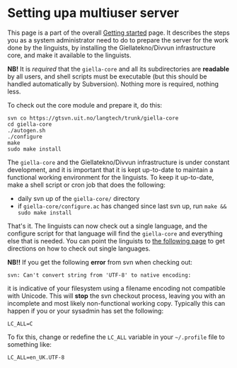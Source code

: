 # Setting upa multiuser server

This page is a part of the overall [Getting started](GettingStarted.html) page.
It describes the steps you as a system administrator need to do to prepare the
server for the work done by the linguists, by installing the Giellatekno/Divvun
infrastructure core, and make it available to the linguists.


**NB!** It is *required* that the `giella-core` and all its subdirectories are
**readable** by all users, and shell scripts must be executable (but this should
be handled automatically by Subversion). Nothing more is required, nothing less.


To check out the core module and prepare it, do this:


```
svn co https://gtsvn.uit.no/langtech/trunk/giella-core
cd giella-core
./autogen.sh
./configure
make
sudo make install
```


The `giella-core` and the Giellatekno/Divvun infrastructure is under constant
development, and it is important that it is kept up-to-date to maintain a
functional working environment for the linguists. To keep it
up-to-date, make a shell script or cron job that does the following:


* daily svn up of the `giella-core/` directory
* if `giella-core/configure.ac` has changed since last svn up, run
  `make && sudo make install`


That's it. The linguists can now check out a single language, and the configure
script for that language will find the `giella-core` and everything else that is
needed. You can point the linguists to
[the following page](GettingStartedOnAServer.html) to get directions on how
to check out single languages.


**NB!!** If you get the following **error** from svn when checking out:


```
svn: Can't convert string from 'UTF-8' to native encoding:
```


it is indicative of your filesystem using a filename encoding not compatible
with Unicode. This will **stop** the svn checkout process, leaving you with an
incomplete and most likely non-functional working copy. Typically this can
happen if you or your sysadmin has set the following:


```
LC_ALL=C
```


To fix this, change or redefine the `LC_ALL` variable in your `~/.profile`
file to something like:


```
LC_ALL=en_UK.UTF-8
```
